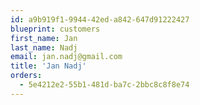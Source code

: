 ```yaml
---
id: a9b919f1-9944-42ed-a842-647d91222427
blueprint: customers
first_name: Jan
last_name: Nadj
email: jan.nadj@gmail.com
title: 'Jan Nadj'
orders:
  - 5e4212e2-55b1-481d-ba7c-2bbc8c8f8e74
---
```

